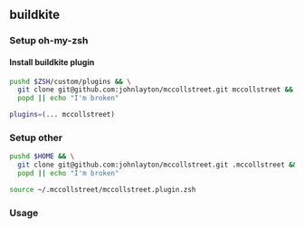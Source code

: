 ## buildkite

### Setup oh-my-zsh

#### Install buildkite plugin
```zsh
pushd $ZSH/custom/plugins && \
  git clone git@github.com:johnlayton/mccollstreet.git mccollstreet && \
  popd || echo "I'm broken"
```
```zsh
plugins=(... mccollstreet)
```

### Setup other

```zsh
pushd $HOME && \
  git clone git@github.com:johnlayton/mccollstreet.git .mccollstreet && \
  popd || echo "I'm broken"
```

```zsh
source ~/.mccollstreet/mccollstreet.plugin.zsh
```


### Usage

#### 
```zsh
```

#### 
```zsh
```

#### 
```zsh
```
